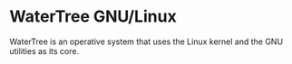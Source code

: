 # WaterTree GNU/Linux

WaterTree is an operative system that uses the Linux kernel and
the GNU utilities as its core.

